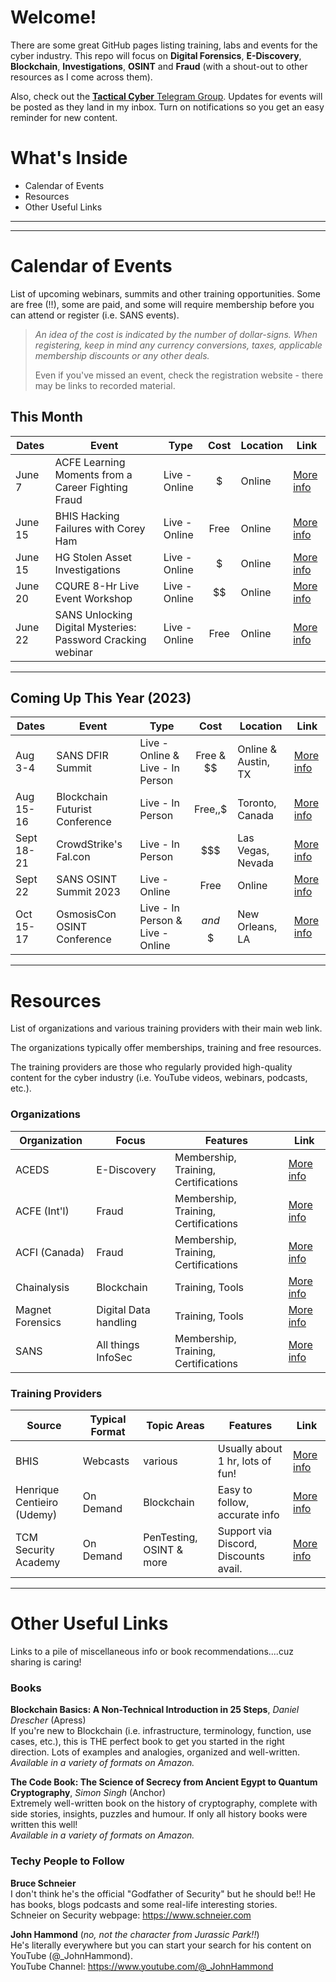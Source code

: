 # Welcome!

There are some great GitHub pages listing training, labs and events for the cyber industry.  This repo will focus on **Digital Forensics**, **E-Discovery**, **Blockchain**, **Investigations**, **OSINT** and **Fraud** (with a shout-out to other resources as I come across them).

Also, check out the [**Tactical Cyber** Telegram Group](https://t.me/+BF2AyV6TVctmOTgx).  Updates for events will be posted as they land in my inbox.  Turn on notifications so you get an easy reminder for new content.

# What's Inside

+ Calendar of Events
+ Resources
+ Other Useful Links

****
****

# Calendar of Events
List of upcoming webinars, summits and other training opportunities.  Some are free (!!), some are paid, and some will require membership before you can attend or register (i.e. SANS events).

> *An idea of the cost is indicated by the number of dollar-signs.  When registering, keep in mind any currency conversions, taxes, applicable membership discounts or any other deals.*
> 
> Even if you've missed an event, check the registration website - there may be links to recorded material.


## This Month

| Dates         | Event                             | Type           | Cost     | Location          | Link        |
| ------------- | --------------------------------- | -------------- | :------: | ----------------- | ----------- |
| June 7  | ACFE Learning Moments from a Career Fighting Fraud | Live - Online  | $ | Online  | [More info](https://acfe-gta.com/event-5070827)
| June 15 | BHIS Hacking Failures with Corey Ham | Live - Online  | Free | Online  | [More info](https://zoom.us/webinar/register/WN_CGTnu448SWiyNhu6x4At7w#/registration)
| June 15 | HG Stolen Asset Investigations | Live - Online  | $ | Online | [More info](https://www.hetheringtongroup.com/training/webinars/)
| June 20       | CQURE 8-Hr Live Event Workshop    | Live - Online  | $$       | Online            | [More info](https://cqureacademy.com/cyber-security-training/implementing-privileged-access-workstations#register-course)
| June 22       | SANS Unlocking Digital Mysteries: Password Cracking webinar | Live - Online  | Free  | Online            | [More info](https://www.sans.org/webcasts/unlocking-digital-mysteries-password-cracking-osint-forensic-investigations/?utm_medium=Email&utm_source=HL-GL&utm_content=CC%200623%20Cyber%20Defense%20OSINT%20Register%20for%20Workshop%20Button&utm_campaign=Curriculum%20Community&is=907434d01a6d13f922c74eb65dc4c055eb797ed2b47afae8df98363a6bf84867)

****

## Coming Up This Year (2023)

| Dates         | Event                             | Type              | Cost     | Location          | Link        |
| ------------- | --------------------------------- | ----------------- | :------: | ----------------- | ----------- |
| Aug 3-4  | SANS DFIR Summit | Live - Online & Live - In Person  | Free & $$ | Online & Austin, TX | [More info](https://www.sans.org/cyber-security-training-events/digital-forensics-summit-2023/?utm_medium=Email&utm_source=Newsbites&utm_content=NBvol25no48%20NA%20Other&utm_campaign=digital%20forensics%20summit%202023)
| Aug 15-16  | Blockchain Futurist Conference | Live - In Person  | Free,$,$$ | Toronto, Canada | [More info](https://www.futuristconference.com/)
| Sept 18-21    | CrowdStrike\'s Fal\.con | Live - In Person  | $$$ | Las Vegas, Nevada    | [More info](https://www.crowdstrike.com/events/fal-con/?utm_campaign=fal-con&utm_content=117231_em3falcon2023ams-new-pcta&utm_medium=emc&utm_source=mkto)
| Sept 22    | SANS OSINT Summit 2023 | Live - Online  | Free | Online   | [More info](https://www.sans.org/cyber-security-training-events/osint-summit-2023/?utm_medium=Email&utm_source=HL-GL&utm_content=1247407%20CC%200623%20Cyber%20Defense%20OSINT%20Summit%20Register%20Now%20Button&utm_campaign=Curriculum%20Community&is=907434d01a6d13f922c74eb65dc4c055eb797ed2b47afae8df98363a6bf84867)
| Oct 15-17    | OsmosisCon OSINT Conference | Live - In Person & Live - Online  | $$ and $$$ | New Orleans, LA | [More info](https://osmosiscon.com/)

****

# Resources
List of organizations and various training providers with their main web link.

The organizations typically offer memberships, training and free resources.

The training providers are those who regularly provided high-quality content for the cyber industry (i.e. YouTube videos, webinars, podcasts, etc.).

### Organizations

| Organization   | Focus   | Features              | Link        |
| ------------- | -------- | --------------------- | ----------- |
| ACEDS  | E-Discovery | Membership, Training, Certifications | [More info](https://aceds.org/)
| ACFE (Int'l)  | Fraud | Membership, Training, Certifications | [More info](https://www.acfe.com)
| ACFI (Canada)  | Fraud | Membership, Training, Certifications | [More info](https://www.acfi.ca)
| Chainalysis  | Blockchain | Training, Tools | [More info](https://www.chainalysis.com/)
| Magnet Forensics  | Digital Data handling | Training, Tools | [More info](https://www.magnetforensics.com/)
| SANS  | All things InfoSec | Membership, Training, Certifications | [More info](https://www.sans.org/)


### Training Providers

| Source        | Typical Format   | Topic Areas  | Features     | Link        |
| ------------- | ---------------- | ------------ | ------------ | ----------- |
| BHIS  | Webcasts |  various  | Usually about 1 hr, lots of fun! | [More info](https://www.blackhillsinfosec.com/)
| Henrique Centieiro (Udemy)  | On Demand | Blockchain | Easy to follow, accurate info | [More info](https://www.udemy.com/user/henrique-246/)
| TCM Security Academy | On Demand | PenTesting, OSINT & more | Support via Discord, Discounts avail. | [More info](https://academy.tcm-sec.com/)

****

# Other Useful Links
Links to a pile of miscellaneous info or book recommendations....cuz sharing is caring!

### Books

**Blockchain Basics:  A Non-Technical Introduction in 25 Steps**, *Daniel Drescher* (Apress)  
If you're new to Blockchain (i.e. infrastructure, terminology, function, use cases, etc.), this is THE perfect book to get you started in the right direction.  Lots of examples and analogies, organized and well-written.  
*Available in a variety of formats on Amazon.*

**The Code Book:  The Science of Secrecy from Ancient Egypt to Quantum Cryptography**, *Simon Singh* (Anchor)  
Extremely well-written book on the history of cryptography, complete with side stories, insights, puzzles and humour.  If only all history books were written this well!  
*Available in a variety of formats on Amazon.*

### Techy People to Follow

**Bruce Schneier**  
I don't think he's the official "Godfather of Security" but he should be!!  He has books, blogs podcasts and some real-life interesting stories.  
Schneier on Security webpage:  https://www.schneier.com

**John Hammond** (*no, not the character from Jurassic Park!!*)  
He's literally everywhere but you can start your search for his content on YouTube (@_JohnHammond).  
YouTube Channel:  https://www.youtube.com/@_JohnHammond

